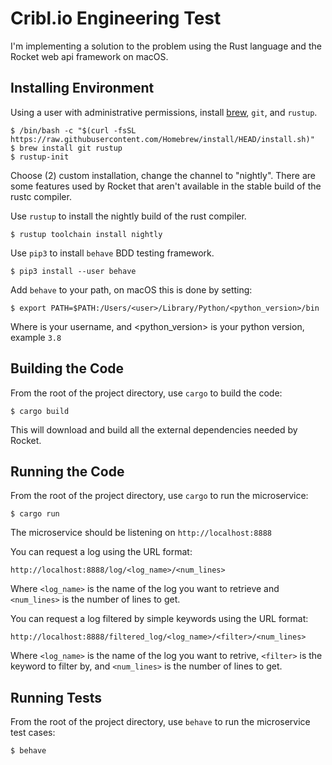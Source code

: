 # Cribl.io Engineering Test

I'm implementing a solution to the problem using the Rust language and the Rocket web api framework on macOS.

## Installing Environment

Using a user with administrative permissions, install [brew](https://brew.sh), `git`, and `rustup`.

	$ /bin/bash -c "$(curl -fsSL https://raw.githubusercontent.com/Homebrew/install/HEAD/install.sh)"
	$ brew install git rustup
	$ rustup-init

Choose (2) custom installation, change the channel to "nightly". There are some features used by Rocket that aren't available in the stable build of the rustc compiler. 

Use `rustup` to install the nightly build of the rust compiler.

	$ rustup toolchain install nightly

Use `pip3` to install `behave` BDD testing framework.

    $ pip3 install --user behave

Add `behave` to your path, on macOS this is done by setting:

    $ export PATH=$PATH:/Users/<user>/Library/Python/<python_version>/bin

Where <user> is your username, and <python_version> is your python version, example `3.8`

## Building the Code

From the root of the project directory, use `cargo` to build the code:

    $ cargo build

This will download and build all the external dependencies needed by Rocket.

## Running the Code

From the root of the project directory, use `cargo` to run the microservice:

    $ cargo run

The microservice should be listening on `http://localhost:8888`

You can request a log using the URL format:

    http://localhost:8888/log/<log_name>/<num_lines>

Where `<log_name>` is the name of the log you want to retrieve and `<num_lines>` is the number of lines to get.

You can request a log filtered by simple keywords using the URL format:

    http://localhost:8888/filtered_log/<log_name>/<filter>/<num_lines>

Where `<log_name>` is the name of the log you want to retrive, `<filter>` is the keyword to filter by, and `<num_lines>` is the number of lines to get.

## Running Tests

From the root of the project directory, use `behave` to run the microservice test cases:

    $ behave

